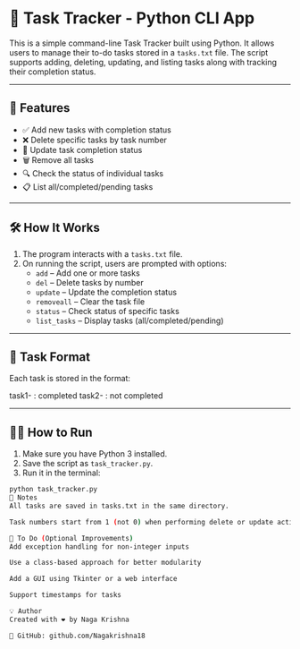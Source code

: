 # 📝 Task Tracker - Python CLI App

This is a simple command-line Task Tracker built using Python. It allows users to manage their to-do tasks stored in a `tasks.txt` file. The script supports adding, deleting, updating, and listing tasks along with tracking their completion status.

---

## 🚀 Features

- ✅ Add new tasks with completion status
- ❌ Delete specific tasks by task number
- 🔄 Update task completion status
- 🗑️ Remove all tasks
- 🔍 Check the status of individual tasks
- 📋 List all/completed/pending tasks

---

## 🛠️ How It Works

1. The program interacts with a `tasks.txt` file.
2. On running the script, users are prompted with options:
   - `add` – Add one or more tasks
   - `del` – Delete tasks by number
   - `update` – Update the completion status
   - `removeall` – Clear the task file
   - `status` – Check status of specific tasks
   - `list_tasks` – Display tasks (all/completed/pending)

---

## 📄 Task Format

Each task is stored in the format:

task1-<Task Description> : completed
task2-<Task Description> : not completed



---

## 🧑‍💻 How to Run

1. Make sure you have Python 3 installed.
2. Save the script as `task_tracker.py`.
3. Run it in the terminal:

```bash
python task_tracker.py
📝 Notes
All tasks are saved in tasks.txt in the same directory.

Task numbers start from 1 (not 0) when performing delete or update actions.

📌 To Do (Optional Improvements)
Add exception handling for non-integer inputs

Use a class-based approach for better modularity

Add a GUI using Tkinter or a web interface

Support timestamps for tasks

💡 Author
Created with ❤️ by Naga Krishna

🔗 GitHub: github.com/Nagakrishna18
